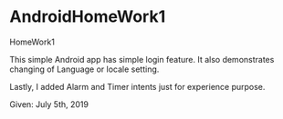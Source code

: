 # AndroidHomeWork1
HomeWork1

This simple Android app has simple login feature.
It also demonstrates changing of Language or locale setting.

Lastly, I added Alarm and Timer intents just for experience purpose.


Given: July 5th, 2019
